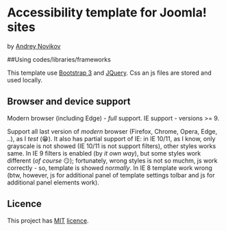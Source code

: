 Accessibility template for Joomla! sites
========================================

by [Andrey Novikov](https://github.com/AndNovAtor)

##Using codes/libraries/frameworks

This template use [Bootstrap 3](http://getbootstrap.com) and [JQuery](http://jquery.com).
Css an js files are stored and used locally.

## Browser and device support
Modern browser (including Edge) - _full_ support.
IE support - versions >= 9.

Support all last version of _modern_ browser (Firefox, Chrome, Opera, Edge, ..), as I _test_ (:grin:).
It also has partial support of IE: in IE 10/11, as I know, only grayscale is not showed (IE 10/11 is not support filters), other styles works same.
In IE 9 filters is enabled (by _it own way_), but some styles work different (_of course_ :smirk:); fortunately, wrong styles is not so muchm, js work correctly - so, template is showed _normally_.
In IE 8 template work wrong (btw, however, js for additional panel of template settings tolbar and js for additional panel elements work).

## Licence

This project has [MIT](./LICENSE.md) [licence](https://opensource.org/licenses/MIT).
